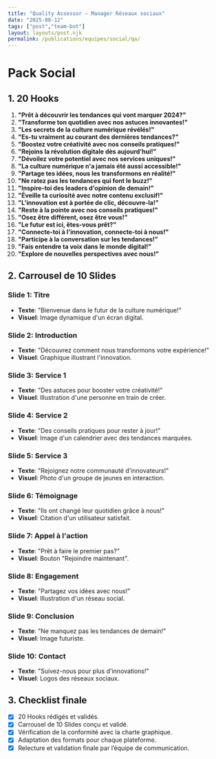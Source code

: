 ```yaml
---
title: "Quality Assessor — Manager Réseaux sociaux"
date: "2025-08-12"
tags: ["post","team-bot"]
layout: layouts/post.njk
permalink: /publications/equipes/social/qa/
---
```

# Pack Social

## 1. 20 Hooks

1. **"Prêt à découvrir les tendances qui vont marquer 2024?"**
2. **"Transforme ton quotidien avec nos astuces innovantes!"**
3. **"Les secrets de la culture numérique révélés!"**
4. **"Es-tu vraiment au courant des dernières tendances?"**
5. **"Boostez votre créativité avec nos conseils pratiques!"**
6. **"Rejoins la révolution digitale dès aujourd'hui!"**
7. **"Dévoilez votre potentiel avec nos services uniques!"**
8. **"La culture numérique n'a jamais été aussi accessible!"**
9. **"Partage tes idées, nous les transformons en réalité!"**
10. **"Ne ratez pas les tendances qui font le buzz!"**
11. **"Inspire-toi des leaders d'opinion de demain!"**
12. **"Éveille ta curiosité avec notre contenu exclusif!"**
13. **"L'innovation est à portée de clic, découvre-la!"**
14. **"Reste à la pointe avec nos conseils pratiques!"**
15. **"Osez être différent, osez être vous!"**
16. **"Le futur est ici, êtes-vous prêt?"**
17. **"Connecte-toi à l'innovation, connecte-toi à nous!"**
18. **"Participe à la conversation sur les tendances!"**
19. **"Fais entendre ta voix dans le monde digital!"**
20. **"Explore de nouvelles perspectives avec nous!"**

## 2. Carrousel de 10 Slides

### Slide 1: Titre
- **Texte**: "Bienvenue dans le futur de la culture numérique!"
- **Visuel**: Image dynamique d'un écran digital.

### Slide 2: Introduction
- **Texte**: "Découvrez comment nous transformons votre expérience!"
- **Visuel**: Graphique illustrant l'innovation.

### Slide 3: Service 1
- **Texte**: "Des astuces pour booster votre créativité!"
- **Visuel**: Illustration d'une personne en train de créer.

### Slide 4: Service 2
- **Texte**: "Des conseils pratiques pour rester à jour!"
- **Visuel**: Image d'un calendrier avec des tendances marquées.

### Slide 5: Service 3
- **Texte**: "Rejoignez notre communauté d'innovateurs!"
- **Visuel**: Photo d'un groupe de jeunes en interaction.

### Slide 6: Témoignage
- **Texte**: "Ils ont changé leur quotidien grâce à nous!"
- **Visuel**: Citation d'un utilisateur satisfait.

### Slide 7: Appel à l'action
- **Texte**: "Prêt à faire le premier pas?"
- **Visuel**: Bouton "Rejoindre maintenant".

### Slide 8: Engagement
- **Texte**: "Partagez vos idées avec nous!"
- **Visuel**: Illustration d'un réseau social.

### Slide 9: Conclusion
- **Texte**: "Ne manquez pas les tendances de demain!"
- **Visuel**: Image futuriste.

### Slide 10: Contact
- **Texte**: "Suivez-nous pour plus d'innovations!"
- **Visuel**: Logos des réseaux sociaux.

## 3. Checklist finale
- [x] 20 Hooks rédigés et validés.
- [x] Carrousel de 10 Slides conçu et validé.
- [x] Vérification de la conformité avec la charte graphique.
- [x] Adaptation des formats pour chaque plateforme.
- [x] Relecture et validation finale par l’équipe de communication.

